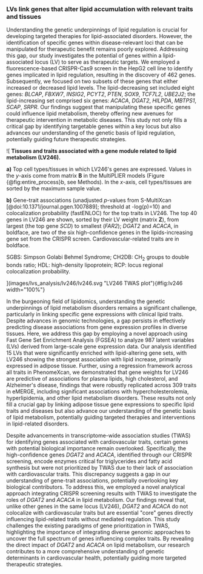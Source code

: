 ### LVs link genes that alter lipid accumulation with relevant traits and tissues

Understanding the genetic underpinnings of lipid regulation is crucial for developing targeted therapies for lipid-associated disorders.
However, the identification of specific genes within disease-relevant loci that can be manipulated for therapeutic benefit remains poorly explored.
Addressing this gap, our study investigates the potential of genes within a lipid-associated locus (LV) to serve as therapeutic targets.
We employed a fluorescence-based CRISPR-Cas9 screen in the HepG2 cell line to identify genes implicated in lipid regulation, resulting in the discovery of 462 genes.
Subsequently, we focused on two subsets of these genes that either increased or decreased lipid levels.
The lipid-decreasing set included eight genes: *BLCAP*, *FBXW7*, *INSIG2*, *PCYT2*, *PTEN*, *SOX9*, *TCF7L2*, *UBE2J2*; the lipid-increasing set comprised six genes: *ACACA*, *DGAT2*, *HILPDA*, *MBTPS1*, *SCAP*, *SRPR*.
Our findings suggest that manipulating these specific genes could influence lipid metabolism, thereby offering new avenues for therapeutic intervention in metabolic diseases.
This study not only fills a critical gap by identifying targetable genes within a key locus but also advances our understanding of the genetic basis of lipid regulation, potentially guiding future therapeutic strategies.


![
**Tissues and traits associated with a gene module related to lipid metabolism (LV246).**
<!--  -->
**a)** Top cell types/tissues in which LV246's genes are expressed.
Values in the $y$-axis come from matrix $\mathbf{B}$ in the MultiPLIER models (Figure {@fig:entire_process}b, see Methods).
In the $x$-axis, cell types/tissues are sorted by the maximum sample value.
<!--  -->
**b)** Gene-trait associations (unadjusted $p$-values from S-MultiXcan [@doi:10.1371/journal.pgen.1007889]; threshold at -log($p$)=10) and colocalization probability (fastENLOC) for the top traits in LV246.
The top 40 genes in LV246 are shown, sorted by their LV weight (matrix $\mathbf{Z}$), from largest (the top gene *SCD*) to smallest (*FAR2*);
*DGAT2* and *ACACA*, in boldface, are two of the six high-confidence genes in the lipids-increasing gene set from the CRISPR screen.
Cardiovascular-related traits are in boldface.
<!--  -->
SGBS: Simpson Golabi Behmel Syndrome;
CH2DB: CH<sub>2</sub> groups to double bonds ratio;
HDL: high-density lipoprotein;
RCP: locus regional colocalization probability.
<!--  -->
](images/lvs_analysis/lv246/lv246.svg "LV246 TWAS plot"){#fig:lv246 width="100%"}


In the burgeoning field of lipidomics, understanding the genetic underpinnings of lipid metabolism disorders remains a significant challenge, particularly in linking specific gene expressions with clinical lipid traits.
Despite advances in genomic technologies, a gap persists in effectively predicting disease associations from gene expression profiles in diverse tissues.
Here, we address this gap by employing a novel approach using Fast Gene Set Enrichment Analysis (FGSEA) to analyze 987 latent variables (LVs) derived from large-scale gene expression data.
Our analysis identified 15 LVs that were significantly enriched with lipid-altering gene sets, with LV246 showing the strongest association with lipid increase, primarily expressed in adipose tissue.
Further, using a regression framework across all traits in PhenomeXcan, we demonstrated that gene weights for LV246 are predictive of associations for plasma lipids, high cholesterol, and Alzheimer's disease, findings that were robustly replicated across 309 traits in eMERGE, including significant associations with hypercholesterolemia, hyperlipidemia, and other lipid metabolism disorders.
These results not only fill a crucial gap by linking adipose tissue gene expressions to specific lipid traits and diseases but also advance our understanding of the genetic basis of lipid metabolism, potentially guiding targeted therapies and interventions in lipid-related disorders.


Despite advancements in transcriptome-wide association studies (TWAS) for identifying genes associated with cardiovascular traits, certain genes with potential biological importance remain overlooked.
Specifically, the high-confidence genes *DGAT2* and *ACACA*, identified through our CRISPR screening, encode enzymes critical for triglycerides and fatty acid synthesis but were not prioritized by TWAS due to their lack of association with cardiovascular traits.
This discrepancy suggests a gap in our understanding of gene-trait associations, potentially overlooking key biological contributors.
To address this, we employed a novel analytical approach integrating CRISPR screening results with TWAS to investigate the roles of *DGAT2* and *ACACA* in lipid metabolism.
Our findings reveal that, unlike other genes in the same locus (LV246), *DGAT2* and *ACACA* do not colocalize with cardiovascular traits but are essential "core" genes directly influencing lipid-related traits without mediated regulation.
This study challenges the existing paradigms of gene prioritization in TWAS, highlighting the importance of integrating diverse genomic approaches to uncover the full spectrum of genes influencing complex traits.
By revealing the direct impact of *DGAT2* and *ACACA* on lipid metabolism, our research contributes to a more comprehensive understanding of genetic determinants in cardiovascular health, potentially guiding more targeted therapeutic strategies.


